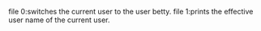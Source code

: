 file 0:switches the current user to the user betty.
file 1:prints the effective user name of the current user.